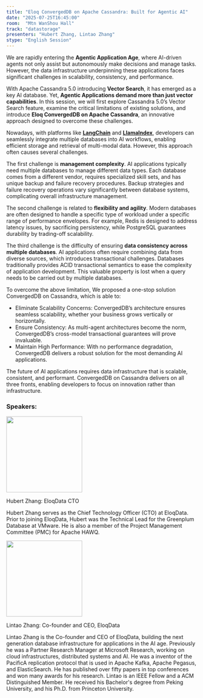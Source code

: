 ```yaml
---
title: "Eloq ConvergedDB on Apache Cassandra: Built for Agentic AI"
date: "2025-07-25T16:45:00"
room:  "Mtn WanShou Hall"
track: "datastorage"
presenters: "Hubert Zhang, Lintao Zhang"
stype: "English Session"
---
```


We are rapidly entering the **Agentic Application Age**, where AI-driven agents not only assist but autonomously make decisions and manage tasks. However, the data infrastructure underpinning these applications faces significant challenges in scalability, consistency, and performance.

With Apache Cassandra 5.0 introducing **Vector Search**, it has emerged as a key AI database. Yet, **Agentic Applications demand more than just vector capabilities**. In this session, we will first explore Cassandra 5.0’s Vector Search feature, examine the critical limitations of existing solutions, and introduce **Eloq ConvergedDB on Apache Cassandra**, an innovative approach designed to overcome these challenges.

Nowadays, with platforms like [**LangChain**](https://www.langchain.com/) and [**LlamaIndex**](https://www.llamaindex.ai/), developers can seamlessly integrate multiple databases into AI workflows, enabling efficient storage and retrieval of multi-modal data. However, this approach often causes several challenges.

The first challenge is **management complexity**. AI applications typically need multiple databases to manage different data types. Each database comes from a different vendor, requires specialized skill sets, and has unique backup and failure recovery procedures. Backup strategies and failure recovery operations vary significantly between database systems, complicating overall infrastructure management. 

The second challenge is related to **flexibility and agility**. Modern databases are often designed to handle a specific type of workload under a specific range of performance envelopes. For example, Redis is designed to address latency issues, by sacrificing persistency, while PostgreSQL guarantees durability by trading-off scalability. 

The third challenge is the difficulty of ensuring **data consistency across multiple databases**. AI applications often require combining data from diverse sources, which introduces transactional challenges. Databases traditionally provides ACID transactional semantics to ease the complexity of application development. This valuable property is lost when a query needs to be carried out by multiple databases. 

To overcome the above limitation, We proposed a one-stop solution ConvergedDB on Cassandra, which is able to:

- Eliminate Scalability Concerns: ConvergedDB’s architecture ensures seamless scalability, whether your business grows vertically or horizontally.
- Ensure Consistency: As multi-agent architectures become the norm, ConvergedDB’s cross-model transactional guarantees will prove invaluable.
- Maintain High Performance: With no performance degradation, ConvergedDB delivers a robust solution for the most demanding AI applications.

The future of AI applications requires data infrastructure that is scalable, consistent, and performant. ConvergedDB on Cassandra delivers on all three fronts, enabling developers to focus on innovation rather than infrastructure.

### Speakers:


<img src="https://sessionize.com/image/a965-400o400o1-E9kixxxRCcLxkKoQ9y7dRC.png" width="200" /><br/>

Hubert Zhang: EloqData CTO

Hubert Zhang serves as the Chief Technology Officer (CTO) at EloqData. Prior to joining EloqData, Hubert was the Technical Lead for the Greenplum Database at VMware. He is also a member of the Project Management Committee (PMC) for Apache HAWQ.


<img src="https://sessionize.com/image/2f8b-400o400o1-MyxGEXHK65dpEA5LW96TB8.jpg" width="200" /><br/>

Lintao Zhang: Co-founder and CEO, EloqData

Lintao Zhang is the Co-founder and CEO of EloqData, building the next generation database infrastructure for applications in the AI age.  Previously he was a Partner Research Manager at Microsoft Research, working on cloud infrastructures, distributed systems and AI. He was a inventor of the PacificA replication protocol that is used in Apache Kafka, Apache Pegasus, and ElasticSearch. He has published over fifty papers in top conferences and won many awards for his research. Lintao is an IEEE Fellow and a ACM Distinguished Member. He received his Bachelor's degree from Peking University, and his Ph.D. from Princeton University.
